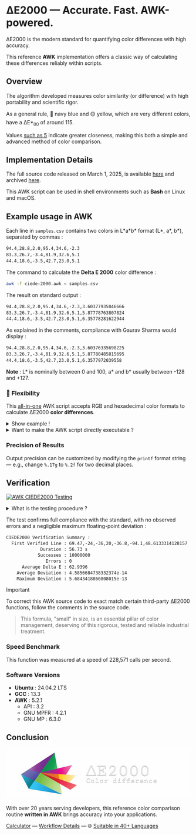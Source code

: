 # ΔE2000 — Accurate. Fast. AWK-powered.

ΔE2000 is the modern standard for quantifying color differences with high accuracy.

This reference **AWK** implementation offers a classic way of calculating these differences reliably within scripts.

## Overview

The algorithm developed measures color similarity (or difference) with high portability and scientific rigor.

As a general rule, 🔵 navy blue and 🟡 yellow, which are very different colors, have a ΔE\*<sub>00</sub> of around 115.

Values [such as 5](https://michel-leonard.github.io/ciede2000-color-matching/de2000-rgb-pairs.html?seq=50&delta-e=5) indicate greater closeness, making this both a simple and advanced method of color comparison.

## Implementation Details

The full source code released on March 1, 2025, is available [here](../../ciede-2000.awk#L20) and archived [here](https://web.archive.org/https://raw.githubusercontent.com/michel-leonard/ciede2000-color-matching/refs/heads/main/ciede-2000.awk).

This AWK script can be used in shell environments such as **Bash** on Linux and macOS.

## Example usage in AWK

Each line in `samples.csv` contains two colors in L\*a\*b\* format (L\*, a\*, b\*), separated by commas :

```txt
94.4,28.8,2.0,95.4,34.6,-2.3
83.3,26.7,-3.4,81.9,32.6,5.1
44.4,18.6,-3.5,42.7,23.0,5.1
```

The command to calculate the **Delta E 2000** color difference :

```sh
awk -f ciede-2000.awk < samples.csv
```

The result on standard output :

```txt
94.4,28.8,2.0,95.4,34.6,-2.3,3.60377935046666
83.3,26.7,-3.4,81.9,32.6,5.1,5.87778763807824
44.4,18.6,-3.5,42.7,23.0,5.1,6.35778281622944
```

As explained in the comments, compliance with Gaurav Sharma would display :

```txt
94.4,28.8,2.0,95.4,34.6,-2.3,3.60376335698225
83.3,26.7,-3.4,81.9,32.6,5.1,5.87780485815695
44.4,18.6,-3.5,42.7,23.0,5.1,6.3577972039558
```

**Note** : L\* is nominally between 0 and 100, a\* and b\* usually between -128 and +127.

### 🎨 Flexibility

This [all-in-one](compare-rgb-hex-colors.awk) AWK script accepts RGB and hexadecimal color formats to calculate ΔE2000 **color differences**.

<details>
<summary>Show example !</summary>

The  `samples.csv` file contains colors to be processed :

```text
238,170,17,170,17,238
238,170,17,#a1e
238,170,17,#aa11ee
#ea1,170,17,238
#eeaa11,170,17,238
#ea1,#a1e
#ea1,#AA11EE
#eeaa11,#a1e
#eeaa11,#aa11ee
```

The command to calculate the **Delta E 2000** color difference :
```sh
awk -f ciede-2000-rgb-hex.awk < samples.csv
```

The result on standard output :
```text
238,170,17,170,17,238,72.4646795182437
238,170,17,#a1e,72.4646795182437
238,170,17,#aa11ee,72.4646795182437
#ea1,170,17,238,72.4646795182437
#eeaa11,170,17,238,72.4646795182437
#ea1,#a1e,72.4646795182437
#ea1,#AA11EE,72.4646795182437
#eeaa11,#a1e,72.4646795182437
#eeaa11,#aa11ee,72.4646795182437
```
</details>

<details>
<summary>Want to make the AWK script directly executable ?</summary>

1. Add a shebang `#!/usr/bin/awk -f` or `#!/usr/bin/env awk -f` at the top of your `ciede-2000.awk` file.
2. Make it executable using `chmod 755 ciede-2000.awk`.
3. Move it to a folder in your `$PATH` using `mv ciede-2000.awk /usr/local/bin/ciede_2000`.

Now you can run `ciede_2000 < samples.csv` as in the [test workflow](../../.github/workflows/test-awk.yml#L20), just like a native command !
</details>

### Precision of Results

Output precision can be customized by modifying the `printf` format string — e.g., change `%.17g` to `%.2f` for two decimal places.

## Verification

[![AWK CIEDE2000 Testing](https://github.com/michel-leonard/ciede2000-color-matching/actions/workflows/test-awk.yml/badge.svg)](https://github.com/michel-leonard/ciede2000-color-matching/actions/workflows/test-awk.yml)

<details>
<summary>What is the testing procedure ?</summary>

The [ciede-2000-driver.c](../c/ciede-2000-driver.c) program generates random color pairs, and checks the Delta E 2000 color differences produced in AWK, like this :
1. `gcc -std=c99 -Wall -pedantic -O2 -g tests/c/ciede-2000-driver.c -o ciede-2000-driver -lm`
2. `./ciede-2000-driver --generate 10000000 --output-file test-cases.csv`
3. `awk -f ciede-2000.awk < test-cases.csv | ./ciede-2000-driver`

Where the main files involved are [ciede-2000.awk](../../ciede-2000.awk#L20) for calculations and [test-awk.yml](../../.github/workflows/test-awk.yml) for automation.
</details>

The test confirms full compliance with the standard, with no observed errors and a negligible maximum floating-point deviation :

```
CIEDE2000 Verification Summary :
  First Verified Line : 69.47,-24,-36,20,-36.8,-94.1,48.6133314128157
             Duration : 56.73 s
            Successes : 10000000
               Errors : 0
      Average Delta E : 62.9396
    Average Deviation : 4.5856684738332374e-14
    Maximum Deviation : 5.6843418860808015e-13
```

> [!IMPORTANT]
> To correct this AWK source code to exact match certain third-party ΔE2000 functions, follow the comments in the source code.

> This formula, "small" in size, is an essential pillar of color management, deserving of this rigorous, tested and reliable industrial treatment.

### Speed Benchmark

This function was measured at a speed of 228,571 calls per second.

### Software Versions

- **Ubuntu** : 24.04.2 LTS
- **GCC** : 13.3
- **AWK** : 5.2.1
  - API : 3.2
  - GNU MPFR : 4.2.1
  - GNU MP : 6.3.0

## Conclusion

![The ΔE*00 equation is very effective at predicting perceived color differences](https://github.com/michel-leonard/ciede2000-color-matching/raw/main/docs/assets/images/logo.jpg)

With over 20 years serving developers, this reference color comparison routine **written in AWK** brings accuracy into your applications.

[Calculator](https://michel-leonard.github.io/ciede2000-color-matching/lab-color-calculator.html?L1=59.5&a1=12.6&b1=9&L2=49.2&a2=43.7&b2=-30.9) — [Workflow Details](../../.github/workflows#workflow-details) — 🌐 [Suitable in 40+ Languages](../../#implementations)
